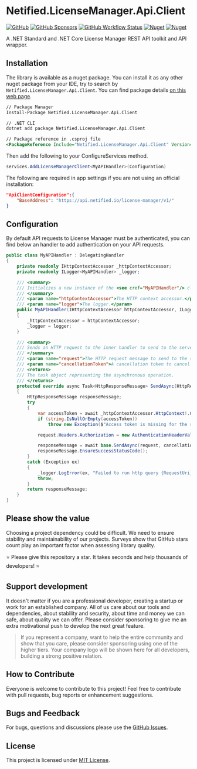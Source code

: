 # Netified.LicenseManager.Api.Client

[![GitHub](https://img.shields.io/github/license/netified/license-manager-api-client?style=for-the-badge)](https://github.com/netified/license-manager-api-client/blob/main/LICENSE)
[![GitHub Sponsors](https://img.shields.io/github/sponsors/netified?style=for-the-badge)](https://github.com/sponsors/thomas-illiet/)
[![GitHub Workflow Status](https://img.shields.io/github/workflow/status/netified/license-manager-api-client/Continuous%20integration?style=for-the-badge)](https://github.com/netified/license-manager-api-client/actions/workflows/ci.yml)
[![Nuget](https://img.shields.io/nuget/dt/Netified.LicenseManager.Api.Client?style=for-the-badge)](https://www.nuget.org/packages/Netified.LicenseManager.Api.Client/)
[![Nuget](https://img.shields.io/nuget/v/Netified.LicenseManager.Api.Client?style=for-the-badge)](https://www.nuget.org/packages/Netified.LicenseManager.Api.Client/)

A .NET Standard and .NET Core License Manager REST API toolkit and API wrapper.

## Installation

The library is available as a nuget package. You can install it as any other nuget package from your IDE, try to search by `Netified.LicenseManager.Api.Client`. You can find package details [on this web page](https://www.nuget.org/packages/Netified.LicenseManager.Api.Client).

```xml
// Package Manager
Install-Package Netified.LicenseManager.Api.Client

// .NET CLI
dotnet add package Netified.LicenseManager.Api.Client

// Package reference in .csproj file
<PackageReference Include="Netified.LicenseManager.Api.Client" Version="1.0.0" />
```

Then add the following to your ConfigureServices method.

```csharp
services.AddLicenseManagerClient<MyAPIHandler>(Configuration)
```

The following are required in app settings if you are not using an official installation:

```json
"ApiClientConfiguration":{
    "BaseAddress": "https://api.netified.io/license-manager/v1/"
}
```

## Configuration

By default API requests to License Manager must be authenticated, you can find below an handler to add authentication on your API requests.

```csharp
public class MyAPIHandler : DelegatingHandler
{
    private readonly IHttpContextAccessor _httpContextAccessor;
    private readonly ILogger<MyAPIHandler> _logger;

    /// <summary>
    /// Initializes a new instance of the <see cref="MyAPIHandler"/> class.
    /// </summary>
    /// <param name="httpContextAccessor">The HTTP context accessor.</param>
    /// <param name="logger">The logger.</param>
    public MyAPIHandler(IHttpContextAccessor httpContextAccessor, ILogger<MyAPIHandler> logger)
    {
        _httpContextAccessor = httpContextAccessor;
        _logger = logger;
    }

    /// <summary>
    /// Sends an HTTP request to the inner handler to send to the server as an asynchronous operation.
    /// </summary>
    /// <param name="request">The HTTP request message to send to the server.</param>
    /// <param name="cancellationToken">A cancellation token to cancel operation.</param>
    /// <returns>
    /// The task object representing the asynchronous operation.
    /// </returns>
    protected override async Task<HttpResponseMessage> SendAsync(HttpRequestMessage request, CancellationToken cancellationToken)
    {
        HttpResponseMessage responseMessage;
        try
        {
            var accessToken = await _httpContextAccessor.HttpContext!.GetTokenAsync("access_token");
            if (string.IsNullOrEmpty(accessToken))
                throw new Exception($"Access token is missing for the request {request.RequestUri}");

            request.Headers.Authorization = new AuthenticationHeaderValue("bearer", accessToken);

            responseMessage = await base.SendAsync(request, cancellationToken);
            responseMessage.EnsureSuccessStatusCode();
        }
        catch (Exception ex)
        {
            _logger.LogError(ex, "Failed to run http query {RequestUri}", request.RequestUri);
            throw;
        }
        return responseMessage;
    }
}
```

## Please show the value

Choosing a project dependency could be difficult. We need to ensure stability and maintainability of our projects.
Surveys show that GitHub stars count play an important factor when assessing library quality.

⭐ Please give this repository a star. It takes seconds and help thousands of developers! ⭐

## Support development

It doesn't matter if you are a professional developer, creating a startup or work for an established company.
All of us care about our tools and dependencies, about stability and security, about time and money we can safe, about quality we can offer.
Please consider sponsoring to give me an extra motivational push to develop the next great feature.

> If you represent a company, want to help the entire community and show that you care, please consider sponsoring using one of the higher tiers.
Your company logo will be shown here for all developers, building a strong positive relation.

## How to Contribute

Everyone is welcome to contribute to this project! Feel free to contribute with pull requests, bug reports or enhancement suggestions.

## Bugs and Feedback

For bugs, questions and discussions please use the [GitHub Issues](https://github.com/netified/license-manager-api-client/issues).

## License

This project is licensed under [MIT License](https://github.com/netified/license-manager-api-client/blob/main/LICENSE).
